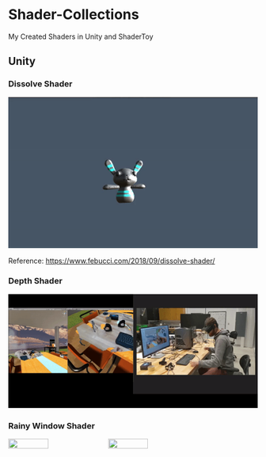 # Shader-Collections
My Created Shaders in Unity and ShaderToy

## Unity
### Dissolve Shader

![Dissolve](https://github.com/Duotun/Shader-Collections/blob/main/Demos/dissolveShader.gif)

Reference: https://www.febucci.com/2018/09/dissolve-shader/

### Depth Shader

![Depth](https://github.com/Duotun/Shader-Collections/blob/main/Demos/BlendReality.gif)

### Rainy Window Shader

<img src ="https://github.com/Duotun/Shader-Collections/blob/main/Demos/Droplet_leaves.gif" height="40%" width="40%" style="float:left"> <img src ="https://github.com/Duotun/Shader-Collections/blob/main/Demos/RainyWindow_leaves.gif" height="40%" width="40%" style="float:left">
